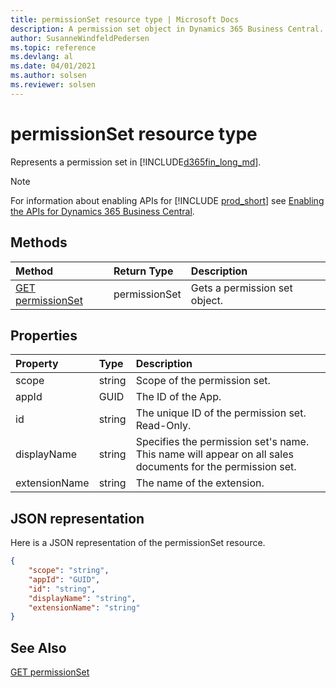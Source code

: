 ```yaml
---
title: permissionSet resource type | Microsoft Docs
description: A permission set object in Dynamics 365 Business Central.
author: SusanneWindfeldPedersen
ms.topic: reference
ms.devlang: al
ms.date: 04/01/2021
ms.author: solsen
ms.reviewer: solsen
---
```


# permissionSet resource type

<!-- START>DO_NOT_EDIT -->
<!-- IMPORTANT:Do not edit any of the content between here and the END>DO_NOT_EDIT. -->
Represents a permission set in [!INCLUDE[d365fin_long_md](../../includes/d365fin_long_md.md)].

> [!NOTE]
> For information about enabling APIs for [!INCLUDE [prod_short](../../includes/prod_short.md)] see [Enabling the APIs for Dynamics 365 Business Central](../../api-reference/v2.0/enabling-apis-for-dynamics-nav.md).


## Methods

| Method | Return Type|Description |
|:--------------------|:-----------|:-------------------------|
|[GET permissionSet](../api/dynamics_permissionset_get.md)|permissionSet|Gets a permission set object.|



## Properties

| Property           | Type   |Description     |
|:-------------------|:-------|:---------------|
|scope|string|Scope of the permission set.|
|appId|GUID|The ID of the App.|
|id|string|The unique ID of the permission set. Read-Only.|
|displayName|string|Specifies the permission set's name. This name will appear on all sales documents for the permission set.|
|extensionName|string|The name of the extension.|

## JSON representation

Here is a JSON representation of the permissionSet resource.


```json
{
    "scope": "string",
    "appId": "GUID",
    "id": "string",
    "displayName": "string",
    "extensionName": "string"
}
```
<!-- IMPORTANT: END>DO_NOT_EDIT -->

## See Also
[GET permissionSet](../api/dynamics_permissionset_get.md)  
